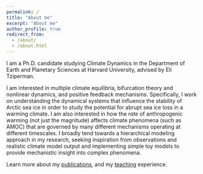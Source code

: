 ```yaml
---
permalink: /
title: "About me"
excerpt: "About me"
author_profile: true
redirect_from: 
  - /about/
  - /about.html
---
```


I am a Ph.D. candidate studying Climate Dynamics in the Department of Earth and Planetary Sciences at Harvard University, advised by Eli Tziperman.

I am interested in multiple climate equilibria, bifurcation theory and nonlinear dynamics, and positive feedback mechanisms. Specifically, I work on understanding the dynamical systems that influence the stability of Arctic sea ice in order to study the potential for abrupt sea ice loss in a warming climate. I am also interested in how the _rate_ of anthropogenic warming (not just the magnitude) affects climate phenomena (such as AMOC) that are governed by many different mechanisms operating at different timescales. I broadly tend towards a hierarchical modeling approach in my research, seeking inspiration from observations and realistic climate model output and implementing simple toy models to provide mechanistic insight into complex phenomena. 

Learn more about my [publications](https://camillehankel.github.io/publications/), and my [teaching](https://camillehankel.github.io/teaching/) experience.
